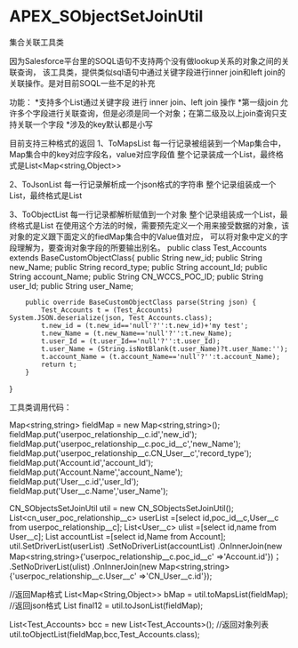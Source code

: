# APEX_SObjectSetJoinUtil
集合关联工具类

因为Salesforce平台里的SOQL语句不支持两个没有做lookup关系的对象之间的关联查询，
该工具类，提供类似sql语句中通过关键字段进行inner join和left join的关联操作。是对目前SOQL一些不足的补充

功能：
  *支持多个List<SObjects>通过关键字段 进行 inner join、left join 操作
  *第一级join 允许多个字段进行关联查询，但是必须是同一个对象；在第二级及以上join查询只支持关联一个字段
  *涉及的key默认都是小写
  

目前支持三种格式的返回
1、ToMapsList
每一行记录被组装到一个Map集合中，Map集合中的key对应字段名，value对应字段值
整个记录装成一个List，最终格式是List<Map<string,Object>>

2、ToJsonList
每一行记录解析成一个json格式的字符串
整个记录组装成一个List，最终格式是List<String>
 
3、ToObjectList 
每一行记录都解析赋值到一个对象
整个记录组装成一个List，最终格式是List<Object>
在使用这个方法的时候，需要预先定义一个用来接受数据的对象，该对象的定义跟下面定义的fiedMap集合中的Value值对应，
可以将对象中定义的字段理解为，要查询对象字段的所要输出别名。
public class Test_Accounts extends BaseCustomObjectClass{
        public String new_id;
        public String new_Name;
        public String record_type;
        public String account_Id;
        public String account_Name;
        public String CN_WCCS_POC_ID;
        public String user_Id;
        public String user_Name;
        
        public override BaseCustomObjectClass parse(String json) {
            Test_Accounts t = (Test_Accounts) System.JSON.deserialize(json, Test_Accounts.class);
            t.new_id = (t.new_id=='null'?'':t.new_id)+'my test';
            t.new_Name = (t.new_Name=='null'?'':t.new_Name);
            t.user_Id = (t.user_Id=='null'?'':t.user_Id);
            t.user_Name = (String.isNotBlank(t.user_Name)?t.user_Name:'');
            t.account_Name = (t.account_Name=='null'?'':t.account_Name);
            return t;
        } 
}

工具类调用代码：

Map<string,string> fieldMap = new Map<string,string>();
fieldMap.put('userpoc_relationship__c.id','new_id');
fieldMap.put('userpoc_relationship__c.poc_id__c','new_Name');
fieldMap.put('userpoc_relationship__c.CN_User__c','record_type');
fieldMap.put('Account.id','account_Id');
fieldMap.put('Account.Name','account_Name');
fieldMap.put('User__c.id','user_Id');
fieldMap.put('User__c.Name','user_Name');


CN_SObjectsSetJoinUtil util = new CN_SObjectsSetJoinUtil();
List<cn_user_poc_relationship__c> userList =[select id,poc_id__c,User__c 
    from userpoc_relationship__c];
List<User__c> ulist =[select id,name from User__c];
List<Account> accountList =[select id,Name from Account];
 util.SetDriverList(userList)
    .SetNoDriverList(accountList)
    .OnInnerJoin(new Map<string,string>{'userpoc_relationship__c.poc_id__c' =>'Account.id'})；
   .SetNoDriverList(ulist)
    .OnInnerJoin(new Map<string,string>{'userpoc_relationship__c.User__c' =>'CN_User__c.id'});


//返回Map格式
List<Map<String,Object>> bMap = util.toMapsList(fieldMap);
//返回json格式
List<String> final12 =  util.toJsonList(fieldMap);
 
List<Test_Accounts> bcc = new List<Test_Accounts>();
//返回对象列表
util.toObjectList(fieldMap,bcc,Test_Accounts.class);
